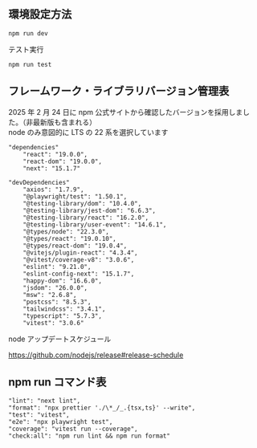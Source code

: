 ## 環境設定方法

```
npm run dev
```

テスト実行

```
npm run test
```

## フレームワーク・ライブラリバージョン管理表

2025 年 2 月 24 日に npm 公式サイトから確認したバージョンを採用しました。（非最新版も含まれる）  
node のみ意図的に LTS の 22 系を選択しています

```
"dependencies"
    "react": "19.0.0",
    "react-dom": "19.0.0",
    "next": "15.1.7"

"devDependencies"
    "axios": "1.7.9",
    "@playwright/test": "1.50.1",
    "@testing-library/dom": "10.4.0",
    "@testing-library/jest-dom": "6.6.3",
    "@testing-library/react": "16.2.0",
    "@testing-library/user-event": "14.6.1",
    "@types/node": "22.3.0",
    "@types/react": "19.0.10",
    "@types/react-dom": "19.0.4",
    "@vitejs/plugin-react": "4.3.4",
    "@vitest/coverage-v8": "3.0.6",
    "eslint": "9.21.0",
    "eslint-config-next": "15.1.7",
    "happy-dom": "16.6.0",
    "jsdom": "26.0.0",
    "msw": "2.6.8",
    "postcss": "8.5.3",
    "tailwindcss": "3.4.1",
    "typescript": "5.7.3",
    "vitest": "3.0.6"
```

node アップデートスケジュール

https://github.com/nodejs/release#release-schedule

## npm run コマンド表

```
"lint": "next lint",
"format": "npx prettier './\*_/_.{tsx,ts}' --write",
"test": "vitest",
"e2e": "npx playwright test",
"coverage": "vitest run --coverage",
"check:all": "npm run lint && npm run format"
```
